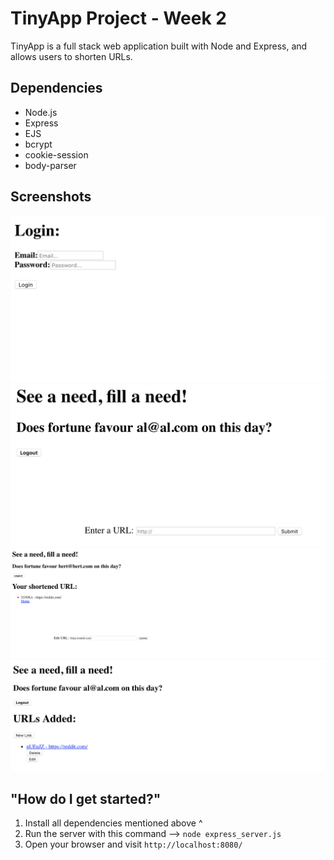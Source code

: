 # TinyApp Project - Week 2

TinyApp is a full stack web application built with Node and Express, and allows users to shorten URLs.


## Dependencies

- Node.js
- Express
- EJS
- bcrypt
- cookie-session
- body-parser

## Screenshots

!["Login Page"](https://github.com/0theRookie/tinyapp/blob/master/docs/login.png?raw=true)
!["Enter URLs here."](https://github.com/0theRookie/tinyapp/blob/master/docs/new.png?raw=true)
!["Once you enter your URL you should see this."](https://github.com/0theRookie/tinyapp/blob/master/docs/shortenedUrl.png?raw=true)
!["Homepage displays your list of links."](https://github.com/0theRookie/tinyapp/blob/master/docs/urls.png?raw=true)

## "How do I get started?"

1. Install all dependencies mentioned above ^
2. Run the server with this command --> `node express_server.js`
3. Open your browser and visit `http://localhost:8080/`



